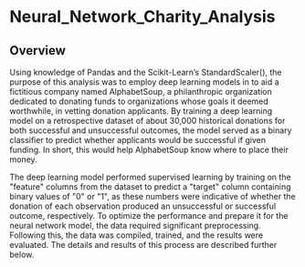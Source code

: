 # Neural_Network_Charity_Analysis
## Overview
Using knowledge of Pandas and the Scikit-Learn’s StandardScaler(), the purpose of this analysis was to employ deep learning models in to aid a fictitious company named AlphabetSoup, a philanthropic organization dedicated to donating funds to organizations whose goals it deemed worthwhile, in vetting donation applicants. By training a deep learning model on a retrospective dataset of about 30,000 historical donations for both successful and unsuccessful outcomes, the model served as a binary classifier to predict whether applicants would be successful if given funding. In short, this would help AlphabetSoup know where to place their money.

The deep learning model performed supervised learning by training on the "feature" columns from the dataset to predict a "target" column containing binary values of "0" or "1", as these numbers were indicative of whether the donation of each observation produced an unsuccessful or successful outcome, respectively. To optimize the performance and prepare it for the neural network model, the data required significant preprocessing. Following this, the data was compiled, trained, and the results were evaluated. The details and results of this process are described further below.

